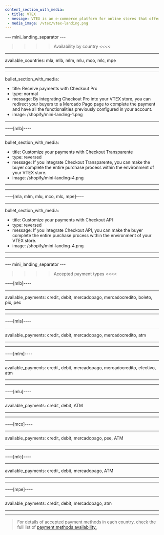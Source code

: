 ```yaml
---
content_section_with_media:
 - title: VTEX
 - message: VTEX is an e-commerce platform for online stores that offers the possibility of making payments through Mercado Pago. 
 - media_image: /vtex/vtex-landing.png
---
```


--- mini_landing_separator ---
 
>>>> Availability by country <<<<
---
available_countries: mla, mlb, mlm, mlu, mco, mlc, mpe

---

---
bullet_section_with_media:
 - title: Receive payments with Checkout Pro
 - type: normal
 - message: By integrating Checkout Pro into your VTEX store, you can redirect your buyers to a Mercado Pago page to complete the payment and have all the functionalities previously configured in your account. 
 - image: /shopify/mini-landing-1.png
---

----[mlb]----

---
bullet_section_with_media:
 - title: Customize your payments with Checkout Transparente 
 - type: reversed
 - message: If you integrate Checkout Transparente, you can make the buyer complete the entire purchase process within the environment of your VTEX store.
 - image: /shopify/mini-landing-4.png
---
------------

----[mla, mlm, mlu, mco, mlc, mpe]----

---
bullet_section_with_media:
 - title: Customize your payments with Checkout API
 - type: reversed
 - message: If you integrate Checkout API, you can make the buyer complete the entire purchase process within the environment of your VTEX store.
 - image: /shopify/mini-landing-4.png
---
------------

 
--- mini_landing_separator ---
 
>>>> Accepted payment types <<<<
 
----[mlb]----

---
available_payments: credit, debit, mercadopago, mercadocredito, boleto, pix, pec

---
------------

----[mla]---- 

---
available_payments: credit, debit, mercadopago, mercadocredito, atm

----
------------

----[mlm]---- 

---
available_payments: credit, debit, mercadopago, mercadocredito, efectivo, atm

----
------------

----[mlu]---- 

---
available_payments: credit, debit, ATM

----
------------

----[mco]---- 

---
available_payments: credit, debit, mercadopago, pse, ATM

----
------------

----[mlc]---- 

---
available_payments: credit, debit, mercadopago, ATM

----
------------

----[mpe]---- 

---
available_payments:  credit, debit, mercadopago, atm

----
------------
> For details of accepted payment methods in each country, check the full list of [payment methods availability.](/developers/en/docs/sales-processing/payment-methods)